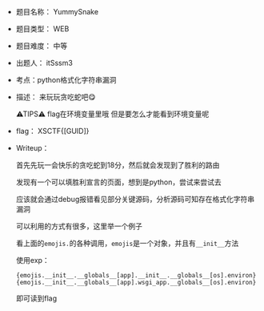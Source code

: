 * 题目名称： YummySnake

* 题目类型： WEB

* 题目难度： 中等

* 出题人： itSssm3

* 考点：python格式化字符串漏洞

* 描述：
    来玩玩贪吃蛇吧😋

    ⚠TIPS⚠  flag在环境变量里哦 但是要怎么才能看到环境变量呢

* flag： XSCTF{[GUID]}

* Writeup：

    首先先玩一会快乐的贪吃蛇到18分，然后就会发现到了胜利的路由

    发现有一个可以填胜利宣言的页面，想到是python，尝试来尝试去
    
    应该就会通过debug报错看见部分关键源码，分析源码可知存在格式化字符串漏洞

    可以利用的方式有很多，这里举一个例子

    看上面的`emojis.`的各种调用，`emojis`是一个对象，并且有`__init__`方法

    使用exp：

    ```
    {emojis.__init__.__globals__[app].__init__.__globals__[os].environ}
    {emojis.__init__.__globals__[app].wsgi_app.__globals__[os].environ}
    ```
    
    即可读到flag


